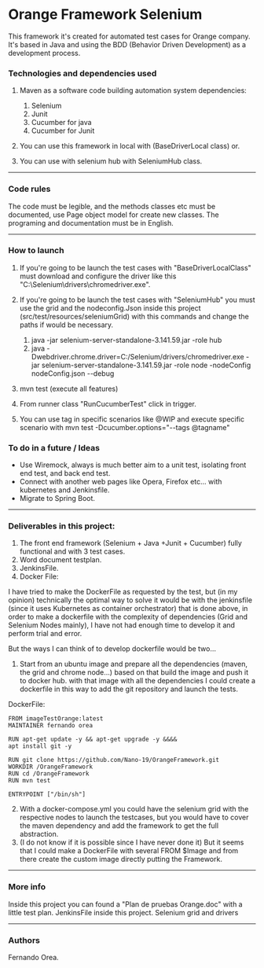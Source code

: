 
# Orange Framework Selenium

This framework it's created for automated test cases for Orange company.
It's based in Java and using the BDD (Behavior Driven Development) as a development process.

### Technologies and dependencies used

1. Maven as a software code building automation system dependencies:

    1. Selenium
    2. Junit
    3. Cucumber for java
    4. Cucumber for Junit

2. You can use this framework in local with (BaseDriverLocal class) or. 
3. You can use with selenium hub with SeleniumHub class.

---

### Code rules

The code must be legible, and the methods classes etc must be documented, use Page object model for create new classes.
The programing and documentation must be in English.
        
---

### How to launch

   1. If you're going to be launch the test cases with "BaseDriverLocalClass" must download and configure the driver like this "C:\Selenium\drivers\chromedriver.exe".
   2. If you're going to be launch the test cases with "SeleniumHub" you must use the grid and the nodeconfig.Json inside this project (src/test/resources/seleniumGrid) with this commands and change the paths if would be necessary.
      1. java -jar selenium-server-standalone-3.141.59.jar -role hub
      2. java -Dwebdriver.chrome.driver=C:/Selenium/drivers/chromedriver.exe -jar selenium-server-standalone-3.141.59.jar -role node -nodeConfig nodeConfig.json --debug

   3. mvn test (execute all features)
   4. From runner class "RunCucumberTest" click in trigger.
   5. You can use tag in specific scenarios like @WIP and execute specific scenario with  mvn test -Dcucumber.options="--tags @tagname" 

### To do in a future / Ideas

* Use Wiremock, always is much better aim to a unit test, isolating front end test, and back end test.
* Connect with another web pages like Opera, Firefox etc... with kubernetes and Jenkinsfile.
* Migrate to Spring Boot.

---

### Deliverables in this project:

1. The front end framework (Selenium + Java +Junit + Cucumber) fully functional and with 3 test cases. 
2. Word document testplan. 
3. JenkinsFile. 
4. Docker File:

I have tried to make the DockerFile as requested by the test, but (in my opinion) technically the optimal way to solve it would be with the jenkinsfile (since it uses Kubernetes as container orchestrator) that is done above, in order to make a dockerfile with the complexity of dependencies (Grid and Selenium Nodes mainly), I have not had enough time to develop it and perform trial and error.

But the ways I can think of to develop dockerfile would be two...

1. Start from an ubuntu image and prepare all the dependencies (maven, the grid and chrome node...) based on that build the image and push it to docker hub. with that image with all the dependencies I could create a dockerfile in this way to add the git repository and launch the tests.

DockerFile:

    FROM imageTestOrange:latest
    MAINTAINER fernando orea
    
    RUN apt-get update -y && apt-get upgrade -y &&&&
    apt install git -y
    
    RUN git clone https://github.com/Nano-19/OrangeFramework.git
    WORKDIR /OrangeFramework
    RUN cd /OrangeFramework
    RUN mvn test
    
    ENTRYPOINT ["/bin/sh"] 

2. With a docker-compose.yml you could have the selenium grid with the respective nodes to launch the testcases, but you would have to cover the maven dependency and add the framework to get the full abstraction.
3. (I do not know if it is possible since I have never done it) But it seems that I could make a DockerFile with several FROM $Image and from there create the custom image directly putting the Framework.

---

### More info

Inside this project you can found a "Plan de pruebas Orange.doc" with a little test plan.
JenkinsFile inside this project.
Selenium grid and drivers

---

### Authors

Fernando Orea.
